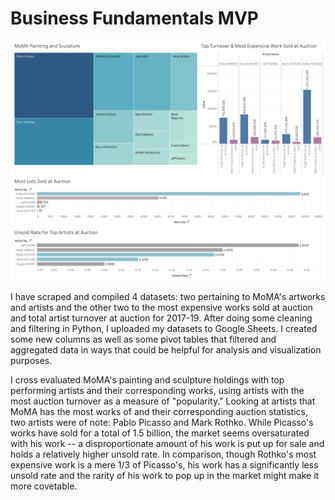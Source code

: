 # Business Fundamentals MVP

![Figure 1-1](MoMAdashboard.png "Figure 1-1")

I have scraped and compiled 4 datasets: two pertaining to MoMA's artworks and artists and the other two to the most expensive works sold at auction and total artist turnover at auction for 2017-19. After doing some cleaning and filtering in Python, I uploaded my datasets to Google Sheets. I created some new columns as well as some pivot tables that filtered and aggregated data in ways that could be helpful for analysis and visualization purposes.  

I cross evaluated MoMA's painting and sculpture holdings with top performing artists and their corresponding works, using artists with the most auction turnover as a measure of "popularity." Looking at artists that MoMA has the most works of and their corresponding auction statistics, two artists were of note: Pablo Picasso and Mark Rothko. While Picasso's works have sold for a total of 1.5 billion, the market seems oversaturated with his work -- a disproportionate amount of his work is put up for sale and holds a relatively higher unsold rate. In comparison, though Rothko's most expensive work is a mere 1/3 of Picasso's, his work has a significantly less unsold rate and the rarity of his work to pop up in the market might make it more covetable. 




